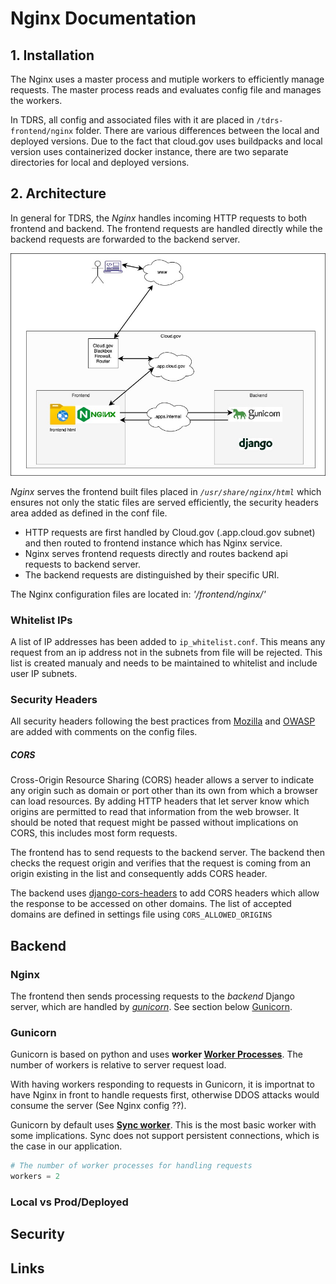 # Nginx Documentation

## 1. Installation

The Nginx uses a master process and mutiple workers to efficiently manage requests. The master process reads and evaluates config file and manages the workers. 

In TDRS, all config and associated files with it are placed in ```/tdrs-frontend/nginx``` folder. There are various differences between the local and deployed versions. Due to the fact that cloud.gov uses buildpacks and local version uses containerized docker instance, there are two separate directories for local and deployed versions.

## 2. Architecture

In general for TDRS, the *Nginx* handles incoming HTTP requests to both frontend and backend. The frontend requests are handled directly while the backend requests are forwarded to the backend server.

![Cloud.gov Architecture](./src/arch1.jpg)

*Nginx* serves the frontend built files placed in *```/usr/share/nginx/html```* which ensures not  only the static files are served efficiently, the security headers area added as defined in the conf file.

- HTTP requests are first handled by Cloud.gov (.app.cloud.gov subnet) and then routed to frontend instance which has Nginx service.
- Nginx serves frontend requests directly and routes backend api requests to backend server.
- The backend requests are distinguished by their specific URI.

The Nginx configuration files are located in: *'/frontend/nginx/'*

### Whitelist IPs
A list of IP addresses has been added to ```ip_whitelist.conf```. This means any request from an ip address not in the subnets from file will be rejected. This list is created manualy and needs to be maintained to whitelist and include user IP subnets.

### Security Headers
All security headers following the best practices from [Mozilla](https://developer.mozilla.org/en-US/docs/Web/HTTP/Headers) and [OWASP](https://owasp.org/www-project-secure-headers/) are added with comments on the config files.

##### CORS 

Cross-Origin Resource Sharing (CORS) header allows a server to indicate any origin such as domain or port other than its own from which a browser can load resources. By adding HTTP headers that let server know which origins are permitted to read that information from the web browser. It should be noted that request might be passed without implications on CORS, this includes most form requests.  

The frontend has to send requests to the backend server. The backend then checks the request origin and verifies that the request is coming from an origin existing in the list and consequently adds CORS header.

The backend uses [django-cors-headers](https://github.com/adamchainz/django-cors-headers) to add CORS headers which allow the response to be accessed on other domains. The list of accepted domains are defined in settings file using ```CORS_ALLOWED_ORIGINS```


## Backend

### Nginx

The frontend then sends processing requests to the *backend* Django server, which are handled by *[gunicorn](https://gunicorn.org)*. See section below [Gunicorn](###Gunicorn).

### Gunicorn

Gunicorn is based on python and uses **worker [Worker Processes](https://docs.gunicorn.org/en/stable/design.html#choosing-a-worker-type)**. The number of workers is relative to server request load. 

With having workers responding to requests in Gunicorn, it is importnat to have Nginx in front to handle requests first, otherwise DDOS attacks would consume the server (See Nginx config ??).

Gunicorn by default uses **[Sync worker](https://docs.gunicorn.org/en/latest/design.html#sync-workers)**. This is the most basic worker with some implications. Sync does not support persistent connections, which is the case in our application.
```python
# The number of worker processes for handling requests
workers = 2
```

### Local vs Prod/Deployed

## Security

## Links

